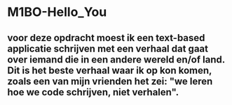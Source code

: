 # M1BO-Hello_You

## voor deze opdracht moest ik een text-based applicatie schrijven met een verhaal dat gaat over iemand die in een andere wereld en/of land. Dit is het beste verhaal waar ik op kon komen, zoals een van mijn vrienden het zei: "we leren hoe we code schrijven, niet verhalen".

